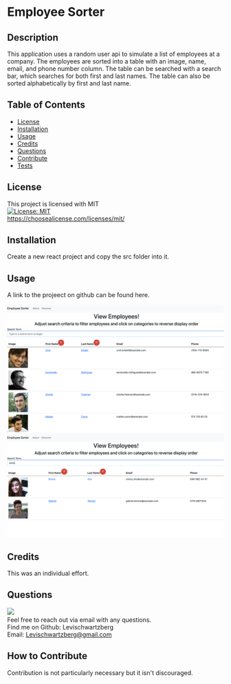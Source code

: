 # Employee Sorter

## Description
This application uses a random user api to simulate a list of employees at a company. The employees are sorted into a table with an image, name, email, and phone number column. The table can be searched with a search bar, which searches for both first and last names. The table can also be sorted alphabetically by first and last name. 
## Table of Contents
- [License](#license)
- [Installation](#installation)
- [Usage](#usage)
- [Credits](#credits)
- [Questions](#questions)
- [Contribute](#how-to-contribute)
- [Tests](#tests)
## License
This project is licensed with MIT <br>
[![License: MIT](https://img.shields.io/badge/License-MIT-yellow.svg)](https://opensource.org/licenses/MIT) <br>
https://choosealicense.com/licenses/mit/
## Installation
Create a new react project and copy the src folder into it.
## Usage
A link to the projeect on github can be found here. 

![Alt text](./images/preview1.jpg?raw=true "Sample employee table")
![Alt text](./images/preview2.jpg?raw=true "A search of emm narrows down to just two employees")
## Credits
This was an individual effort.
## Questions
[<img src="https://img.shields.io/badge/LeviSchwartzberg-Developer-green">](https://shields.io/) <br>
Feel free to reach out via email with any questions. <br>
Find me on Github: Levischwartzberg <br>
Email: Levischwartzberg@gmail.com
## How to Contribute
Contribution is not particularly necessary but it isn't discouraged.
